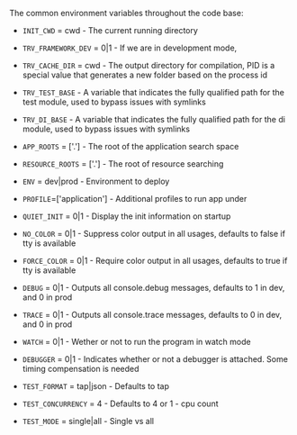 

The common environment variables throughout the code base:

* `INIT_CWD` = cwd          - The current running directory
* `TRV_FRAMEWORK_DEV` = 0|1 - If we are in development mode, 
* `TRV_CACHE_DIR` = cwd     - The output directory for compilation, PID is a special value that generates a new folder based on the process id
* `TRV_TEST_BASE`           - A variable that indicates the fully qualified path for the test module, used to bypass issues with symlinks
* `TRV_DI_BASE`             - A variable that indicates the fully qualified path for the di module, used to bypass issues with symlinks

* `APP_ROOTS` = ['.']       - The root of the application search space
* `RESOURCE_ROOTS` = ['.']  - The root of resource searching
* `ENV` = dev|prod          - Environment to deploy
* `PROFILE`=['application'] - Additional profiles to run app under

* `QUIET_INIT` = 0|1        - Display the init information on startup
* `NO_COLOR` = 0|1          - Suppress color output in all usages, defaults to false if tty is available
* `FORCE_COLOR` = 0|1       - Require color output in all usages, defaults to true if tty is available
* `DEBUG` = 0|1             - Outputs all console.debug messages, defaults to 1 in dev, and 0 in prod
* `TRACE` = 0|1             - Outputs all console.trace messages, defaults to 0 in dev, and 0 in prod

* `WATCH` = 0|1             - Wether or not to run the program in watch mode
* `DEBUGGER` = 0|1          - Indicates whether or not a debugger is attached.  Some timing compensation is needed

* `TEST_FORMAT` = tap|json  - Defaults to tap
* `TEST_CONCURRENCY` = 4    - Defaults to 4 or 1 - cpu count
* `TEST_MODE` = single|all  - Single vs all